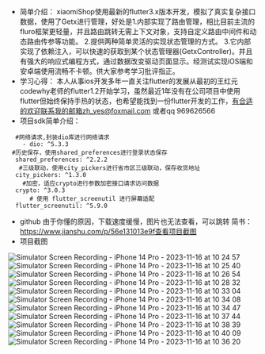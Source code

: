 - 简单介绍：
xiaomiShop使用最新的flutter3.x版本开发，模拟了真实复杂接口数据，使用了Getx进行管理，好处是1.内部实现了路由管理，相比目前主流的fluro框架更轻量，并且路由跳转无需上下文对象，支持自定义路由中间件和动态路由传参等功能。 2.提供两种简单灵活的实现状态管理的方式。 3.它内部实现了依赖注入，可以快速的获取到某个状态管理器(GetxController)。并且有强大的响应式编程方式，通过数据改变驱动页面显示。经测试实现iOS端和安卓端使用流畅不卡顿。供大家参考学习批评指正。
- 学习心得：
本人从事ios开发多年一直关注flutter的发展从最初的王红元codewhy老师的flutter1.2开始学习，虽然最近1年没有在公司项目中使用flutter但始终保持手热的状态，也希望能找到一份flutter开发的工作，有合适的欢迎联系我的邮箱zh_yes@foxmail.com 或者qq 969626566
- 项目sdk简单介绍：
```
  #网络请求,封装dio库进行网络请求
    - dio: ^5.3.3
 #历史保存，使用shared_preferences进行登录状态保存
  shared_preferences: ^2.2.2
   #三级联动，使用city_pickers进行省市区三级联动，保存收货地址
  city_pickers: ^1.3.0
    #加密，适应crypto进行参数加密接口请求访问数据
  crypto: ^3.0.3
      # 使用 flutter_screenutil 进行屏幕适配
  flutter_screenutil: ^5.9.0
```
- github 由于你懂的原因，下载速度缓慢，图片也无法查看，可以跳转 简书：https://www.jianshu.com/p/56e131013e9f查看项目截图
- 项目截图
  

![Simulator Screen Recording - iPhone 14 Pro - 2023-11-16 at 10 24 57](https://github.com/zhYes/xiaomiShop/assets/19343447/d8207d07-4713-45bd-995d-8ba98a9d40c2)
![Simulator Screen Recording - iPhone 14 Pro - 2023-11-16 at 10 25 40](https://github.com/zhYes/xiaomiShop/assets/19343447/6fc6fb79-b5fa-420a-ad9e-53b6d84ccddb)
![Simulator Screen Recording - iPhone 14 Pro - 2023-11-16 at 10 26 54](https://github.com/zhYes/xiaomiShop/assets/19343447/1e07a241-0542-4569-ae9a-cdb67b705d63)
![Simulator Screen Recording - iPhone 14 Pro - 2023-11-16 at 10 28 32](https://github.com/zhYes/xiaomiShop/assets/19343447/f944564b-5e9e-4f53-9cf8-46eb3babbd7d)
![Simulator Screen Recording - iPhone 14 Pro - 2023-11-16 at 10 33 04](https://github.com/zhYes/xiaomiShop/assets/19343447/d0f6097e-bf06-4251-9f34-039deed4f96a)
![Simulator Screen Recording - iPhone 14 Pro - 2023-11-16 at 10 34 08](https://github.com/zhYes/xiaomiShop/assets/19343447/7080e5b2-0614-4580-a00d-63662ea0359f)
![Simulator Screen Recording - iPhone 14 Pro - 2023-11-16 at 10 34 47](https://github.com/zhYes/xiaomiShop/assets/19343447/3571a007-96e4-41a2-a781-6fa023dc4433)
![Simulator Screen Recording - iPhone 14 Pro - 2023-11-16 at 10 37 44](https://github.com/zhYes/xiaomiShop/assets/19343447/182b6f65-fb39-419a-ac6a-4562c50cf82e)
![Simulator Screen Recording - iPhone 14 Pro - 2023-11-16 at 10 38 39](https://github.com/zhYes/xiaomiShop/assets/19343447/0a50840d-7955-42a1-afe2-8f5e4cd43234)
![Simulator Screen Recording - iPhone 14 Pro - 2023-11-16 at 10 40 09](https://github.com/zhYes/xiaomiShop/assets/19343447/bfad357d-f077-4f6d-80ba-dde2c768928b)
![Simulator Screen Recording - iPhone 14 Pro - 2023-11-16 at 10 36 20](https://github.com/zhYes/xiaomiShop/assets/19343447/8e0bbab1-89fe-4d06-8b25-a96dd5b7913f)
